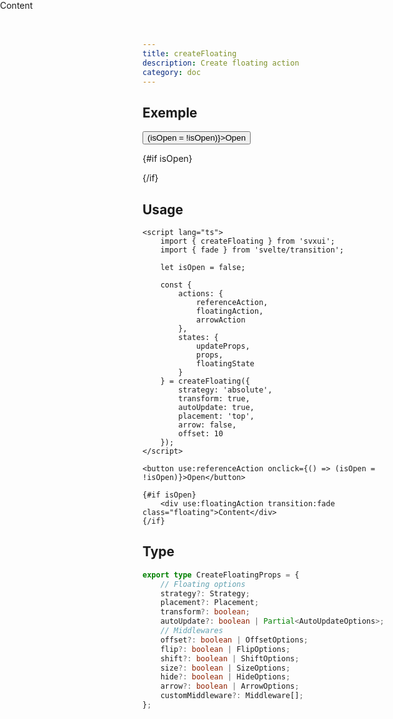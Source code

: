 ```yaml
---
title: createFloating
description: Create floating action
category: doc
---
```


<script lang="ts">
    import { Card, Flexbox, Button, createFloating } from 'svxui';
    import { fade } from 'svelte/transition';

    let isOpen = $state(false);;

    const {
        actions: { referenceAction, floatingAction, arrowAction },
        states: { updateProps, props, floatingState }
    } = createFloating({
        strategy: 'absolute',
        transform: true,
        autoUpdate: true,
        placement: 'top',
        arrow: false,
        offset: 10
    });
</script>

## Exemple

<Card style="overflow: visible;">
<Flexbox direction="column" align="start" justify="start">
<div use:referenceAction>
<Button variant="surface" onclick={() => (isOpen = !isOpen)}>Open</Button>
</div>

{#if isOpen}

<div 
    use:floatingAction 
    transition:fade={{ duration: 100 }}
 class="floating">
    <Card style="background: var(--gray-2)">Content</Card>
</div>
{/if}
</Flexbox>
</Card>

## Usage

```svelte
<script lang="ts">
    import { createFloating } from 'svxui';
    import { fade } from 'svelte/transition';

    let isOpen = false;

    const {
        actions: { 
            referenceAction, 
            floatingAction, 
            arrowAction 
        },
        states: { 
            updateProps, 
            props, 
            floatingState
        }
    } = createFloating({
        strategy: 'absolute',
        transform: true,
        autoUpdate: true,
        placement: 'top',
        arrow: false,
        offset: 10
    });
</script>

<button use:referenceAction onclick={() => (isOpen = !isOpen)}>Open</button>

{#if isOpen}
    <div use:floatingAction transition:fade class="floating">Content</div>
{/if}
```

<style lang="scss">
    .floating {
        position: absolute;
        width: max-content;
        top: 0;
        left: 0;
    }
</style>

## Type

```ts
export type CreateFloatingProps = {
    // Floating options
    strategy?: Strategy;
    placement?: Placement;
    transform?: boolean;
    autoUpdate?: boolean | Partial<AutoUpdateOptions>;
    // Middlewares
    offset?: boolean | OffsetOptions;
    flip?: boolean | FlipOptions;
    shift?: boolean | ShiftOptions;
    size?: boolean | SizeOptions;
    hide?: boolean | HideOptions;
    arrow?: boolean | ArrowOptions;
    customMiddleware?: Middleware[];
};
```